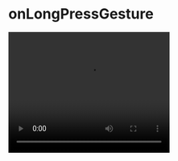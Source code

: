 
# onLongPressGesture
<video width="320" height="240" controls>
  <source src="RecordedVideos/onLongPressGesture.mp4" type="video/mp4">
  Your browser does not support the video tag.
</video>
